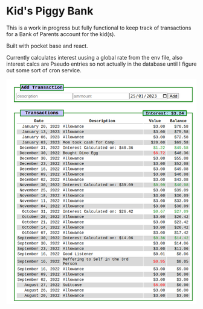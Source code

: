 # Kid's Piggy Bank

This is a work in progress but fully functional to keep track of transactions for a Bank of Parents account for the kid(s).

Built with pocket base and react.

Currently calculates interest uusing a global rate from the env file, also interest calcs are Pseudo entries so not actually in the database until I figure out some sort of cron service.

![Screenshot](./screenshot.png)